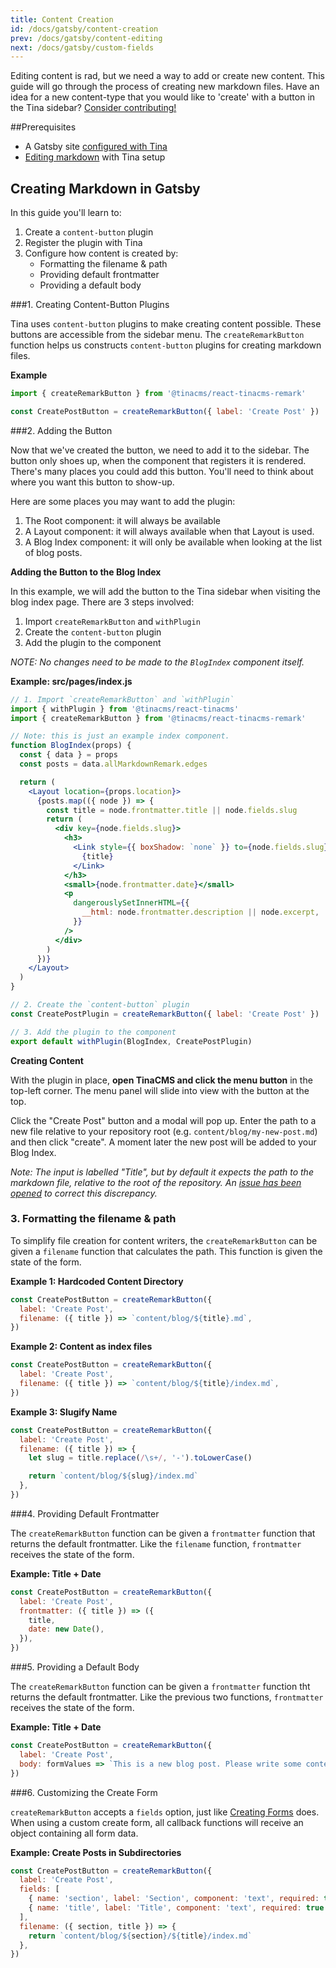 ```yaml
---
title: Content Creation
id: /docs/gatsby/content-creation
prev: /docs/gatsby/content-editing
next: /docs/gatsby/custom-fields
---
```


Editing content is rad, but we need a way to add or create new content. This guide will go through the process of creating new markdown files. Have an idea for a new content-type that you would like to 'create' with a button in the Tina sidebar? [Consider contributing!](/docs/contributing/guidelines)

##Prerequisites

- A Gatsby site [configured with Tina](/docs/gatsby/manual-setup)
- [Editing markdown](/docs/gatsby/content-editing#1-editing-markdown-in-gatsby) with Tina setup

## Creating Markdown in Gatsby

In this guide you'll learn to:

1. Create a `content-button` plugin
2. Register the plugin with Tina
3. Configure how content is created by:
   - Formatting the filename & path
   - Providing default frontmatter
   - Providing a default body

###1. Creating Content-Button Plugins

Tina uses `content-button` plugins to make creating content possible. These buttons are accessible from the sidebar menu. The `createRemarkButton` function helps us constructs `content-button` plugins for creating markdown files.

**Example**

```javascript
import { createRemarkButton } from '@tinacms/react-tinacms-remark'

const CreatePostButton = createRemarkButton({ label: 'Create Post' })
```

###2. Adding the Button

Now that we've created the button, we need to add it to the sidebar. The button only shoes up, when the component that registers it is rendered. There's many places you could add this button. You'll need to think about where you want this button to show-up.

<!-- TIP -->

Here are some places you may want to add the plugin:

1. The Root component: it will always be available
1. A Layout component: it will always available when that Layout is used.
1. A Blog Index component: it will only be available when looking at the list of blog posts.

**Adding the Button to the Blog Index**

In this example, we will add the button to the Tina sidebar when visiting the blog index page. There are 3 steps involved:

1. Import `createRemarkButton` and `withPlugin`
2. Create the `content-button` plugin
3. Add the plugin to the component

_NOTE: No changes need to be made to the `BlogIndex` component itself._

**Example: src/pages/index.js**

```jsx
// 1. Import `createRemarkButton` and `withPlugin`
import { withPlugin } from '@tinacms/react-tinacms'
import { createRemarkButton } from '@tinacms/react-tinacms-remark'

// Note: this is just an example index component.
function BlogIndex(props) {
  const { data } = props
  const posts = data.allMarkdownRemark.edges

  return (
    <Layout location={props.location}>
      {posts.map(({ node }) => {
        const title = node.frontmatter.title || node.fields.slug
        return (
          <div key={node.fields.slug}>
            <h3>
              <Link style={{ boxShadow: `none` }} to={node.fields.slug}>
                {title}
              </Link>
            </h3>
            <small>{node.frontmatter.date}</small>
            <p
              dangerouslySetInnerHTML={{
                __html: node.frontmatter.description || node.excerpt,
              }}
            />
          </div>
        )
      })}
    </Layout>
  )
}

// 2. Create the `content-button` plugin
const CreatePostPlugin = createRemarkButton({ label: 'Create Post' })

// 3. Add the plugin to the component
export default withPlugin(BlogIndex, CreatePostPlugin)
```

**Creating Content**

With the plugin in place, **open TinaCMS and click the menu button** in the top-left corner. The menu panel will slide into view with the button at the top.

Click the "Create Post" button and a modal will pop up. Enter the path to a new file relative to your repository root (e.g. `content/blog/my-new-post.md`) and then click "create". A moment later the new post will be added to your Blog Index.

_Note: The input is labelled "Title", but by default it expects the path to the markdown file, relative to the root of the repository. An [issue has been opened](https://github.com/tinacms/tinacms/issues/182) to correct this discrepancy._

### 3. Formatting the filename & path

To simplify file creation for content writers, the `createRemarkButton` can be given a `filename` function that calculates the path. This function is given the state of the form.

**Example 1: Hardcoded Content Directory**

```javascript
const CreatePostButton = createRemarkButton({
  label: 'Create Post',
  filename: ({ title }) => `content/blog/${title}.md`,
})
```

**Example 2: Content as index files**

```javascript
const CreatePostButton = createRemarkButton({
  label: 'Create Post',
  filename: ({ title }) => `content/blog/${title}/index.md`,
})
```

**Example 3: Slugify Name**

```javascript
const CreatePostButton = createRemarkButton({
  label: 'Create Post',
  filename: ({ title }) => {
    let slug = title.replace(/\s+/, '-').toLowerCase()

    return `content/blog/${slug}/index.md`
  },
})
```

###4. Providing Default Frontmatter

The `createRemarkButton` function can be given a `frontmatter` function that returns the default frontmatter. Like the `filename` function, `frontmatter` receives the state of the form.

**Example: Title + Date**

```javascript
const CreatePostButton = createRemarkButton({
  label: 'Create Post',
  frontmatter: ({ title }) => ({
    title,
    date: new Date(),
  }),
})
```

###5. Providing a Default Body

The `createRemarkButton` function can be given a `frontmatter` function tht returns the default frontmatter. Like the previous two functions, `frontmatter` receives the state of the form.

**Example: Title + Date**

```javascript
const CreatePostButton = createRemarkButton({
  label: 'Create Post',
  body: formValues => `This is a new blog post. Please write some content.`,
})
```

###6. Customizing the Create Form

`createRemarkButton` accepts a `fields` option, just like [Creating Forms](../using-tina/creating-forms.md) does. When using a custom create form, all callback functions will receive an object containing all form data.

**Example: Create Posts in Subdirectories**

```javascript
const CreatePostButton = createRemarkButton({
  label: 'Create Post',
  fields: [
    { name: 'section', label: 'Section', component: 'text', required: true },
    { name: 'title', label: 'Title', component: 'text', required: true },
  ],
  filename: ({ section, title }) => {
    return `content/blog/${section}/${title}/index.md`
  },
})
```
